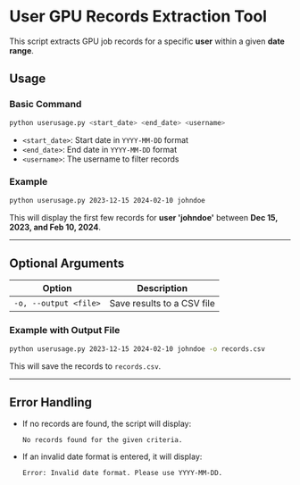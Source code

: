# **User GPU Records Extraction Tool**

This script extracts GPU job records for a specific **user** within a given **date range**.

## **Usage**  

### **Basic Command**
```sh
python userusage.py <start_date> <end_date> <username>
```
- `<start_date>`: Start date in `YYYY-MM-DD` format  
- `<end_date>`: End date in `YYYY-MM-DD` format  
- `<username>`: The username to filter records  

### **Example**
```sh
python userusage.py 2023-12-15 2024-02-10 johndoe
```
This will display the first few records for **user 'johndoe'** between **Dec 15, 2023, and Feb 10, 2024**.

---

## **Optional Arguments**
| Option | Description |
|--------|-------------|
| `-o, --output <file>` | Save results to a CSV file |

### **Example with Output File**
```sh
python userusage.py 2023-12-15 2024-02-10 johndoe -o records.csv
```
This will save the records to `records.csv`.

---

## **Error Handling**
- If no records are found, the script will display:
  ```
  No records found for the given criteria.
  ```
- If an invalid date format is entered, it will display:
  ```
  Error: Invalid date format. Please use YYYY-MM-DD.
  ```

